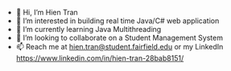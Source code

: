 - 👋 Hi, I’m Hien Tran
- 👀 I’m interested in building real time Java/C# web application 
- 🌱 I’m currently learning Java Multithreading
- 💞️ I’m looking to collaborate on a Student Management System
- 📫 Reach me at hien.tran@student.fairfield.edu or my LinkedIn https://www.linkedin.com/in/hien-tran-28bab8151/

<!---
hientran-sudo/hientran-sudo is a ✨ special ✨ repository because its `README.md` (this file) appears on your GitHub profile.
You can click the Preview link to take a look at your changes.
--->
